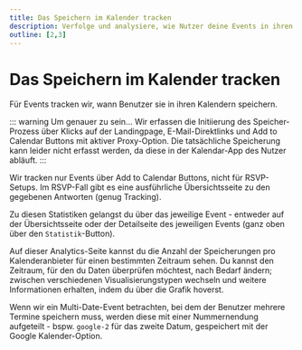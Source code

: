 ```yaml
---
title: Das Speichern im Kalender tracken
description: Verfolge und analysiere, wie Nutzer deine Events in ihren Kalendern speichern. Überwache Engagement mit integrierten Analytics.
outline: [2,3]
---
```


# Das Speichern im Kalender tracken

Für Events tracken wir, wann Benutzer sie in ihren Kalendern speichern.

::: warning Um genauer zu sein...
Wir erfassen die Initiierung des Speicher-Prozess über Klicks auf der Landingpage, E-Mail-Direktlinks und Add to Calendar Buttons mit aktiver Proxy-Option. Die tatsächliche Speicherung kann leider nicht erfasst werden, da diese in der Kalendar-App des Nutzer abläuft.
:::

Wir tracken nur Events über Add to Calendar Buttons, nicht für RSVP-Setups. Im RSVP-Fall gibt es eine ausführliche Übersichtsseite zu den gegebenen Antworten (genug Tracking).

Zu diesen Statistiken gelangst du über das jeweilige Event - entweder auf der Übersichtsseite oder der Detailseite des jeweiligen Events (ganz oben über den `Statistik`-Button).

Auf dieser Analytics-Seite kannst du die Anzahl der Speicherungen pro Kalenderanbieter für einen bestimmten Zeitraum sehen. Du kannst den Zeitraum, für den du Daten überprüfen möchtest, nach Bedarf ändern; zwischen verschiedenen Visualisierungstypen wechseln und weitere Informationen erhalten, indem du über die Grafik hoverst.

Wenn wir ein Multi-Date-Event betrachten, bei dem der Benutzer mehrere Termine speichern muss, werden diese mit einer Nummernendung aufgeteilt - bspw. `google-2` für das zweite Datum, gespeichert mit der Google Kalender-Option.
